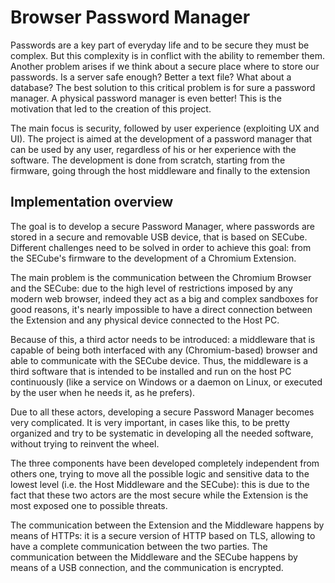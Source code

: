 # Browser Password Manager

Passwords are a key part of everyday life and to be secure they must be complex. But this complexity is in conflict with the ability to remember them. Another problem arises if we think about a secure place where to store our passwords. Is a server safe enough? Better a text file? What about a database?
The best solution to this critical problem is for sure a password manager. A physical password manager is even better! This is the motivation that led to the creation of this project.

The main focus is security, followed by user experience (exploiting UX and UI). The project is aimed at the development of a password manager that can be used by any user, regardless of his or her experience with the software. The development is done from scratch, starting from the firmware, going through the host middleware and finally to the extension

## Implementation overview

The goal is to develop a secure Password Manager, where passwords are stored in a secure and removable USB device, that is based on SECube. Different challenges need to be solved in order to achieve this goal: from the SECube's firmware to the development of a Chromium Extension. 

The main problem is the communication between the Chromium Browser and the SECube: due to the high level of restrictions imposed by any modern web browser, indeed they act as a big and complex sandboxes for good reasons, it's nearly impossible to have a direct connection between the Extension and any physical device connected to the Host PC. 

Because of this, a third actor needs to be introduced: a middleware that is capable of being both interfaced with any (Chromium-based) browser and able to communicate with the SECube device. Thus, the middleware is a third software that is intended to be installed and run on the host PC continuously (like a service on Windows or a daemon on Linux, or executed by the user when he needs it, as he prefers).



Due to all these actors, developing a secure Password Manager becomes very complicated. It is very important, in cases like this, to be pretty organized and try to be systematic in developing all the needed software, without trying to reinvent the wheel. 

The three components have been developed completely independent from others one, trying to move all the possible logic and sensitive data to the lowest level (i.e. the Host Middleware and the SECube): this is due to the fact that these two actors are the most secure while the Extension is the most exposed one to possible threats. 

The communication between the Extension and the Middleware happens by means of HTTPs: it is a secure version of HTTP based on TLS, allowing to have a complete communication between the two parties. The communication between the Middleware and the SECube happens by means of a USB connection, and the communication is encrypted. 



